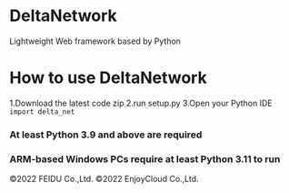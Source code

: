 # DeltaNetwork
Lightweight Web framework based by Python

# How to use DeltaNetwork
1.Download the latest code zip
2.run setup.py
3.Open your Python IDE
`import delta_net`

### At least Python 3.9 and above are required
### ARM-based Windows PCs require at least Python 3.11 to run


©2022 FEIDU Co.,Ltd.
©2022 EnjoyCloud Co.,Ltd.
